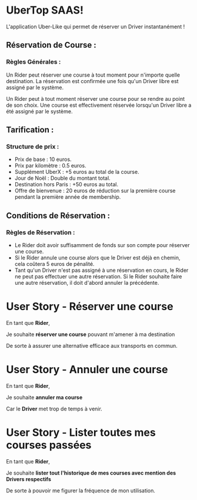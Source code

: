 # UberTop SAAS!

L'application Uber-Like qui permet de réserver un Driver instantanément !

## Réservation de Course :
### Règles Générales :
Un Rider peut réserver une course à tout moment pour n'importe quelle destination.
La réservation est confirmée une fois qu'un Driver libre est assigné par le système.

Un Rider peut à tout moment réserver une course pour se rendre au point de son choix.
Une course est effectivement réservée lorsqu'un Driver libre a été assigné par le système.

## Tarification :
### Structure de prix :

- Prix de base : 10 euros.
- Prix par kilomètre : 0.5 euros.
- Supplément UberX : +5 euros au total de la course.
- Jour de Noël : Double du montant total.
- Destination hors Paris : +50 euros au total.
- Offre de bienvenue : 20 euros de réduction sur la première course pendant la première année de membership.

## Conditions de Réservation :
### Règles de Réservation :
- Le Rider doit avoir suffisamment de fonds sur son compte pour réserver une course.
- Si le Rider annule une course alors que le Driver est déjà en chemin, cela coûtera 5 euros de pénalité.
- Tant qu'un Driver n'est pas assigné à une réservation en cours, le Rider ne peut pas effectuer une autre réservation.
  Si le Rider souhaite faire une autre réservation, il doit d'abord annuler la précédente.

# User Story - Réserver une course

En tant que **Rider**,

Je souhaite **réserver une course** pouvant m'amener à ma destination

De sorte à assurer une alternative efficace aux transports en commun.

# User Story - Annuler une course

En tant que **Rider**,

Je souhaite **annuler ma course**

Car le **Driver** met trop de temps à venir.

# User Story - Lister toutes mes courses passées

En tant que **Rider**,

Je souhaite **lister tout l'historique de mes courses avec mention des Drivers respectifs**

De sorte à pouvoir me figurer la fréquence de mon utilisation.